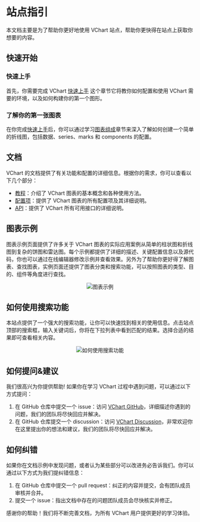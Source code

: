 # 站点指引

本文档主要是为了帮助你更好地使用 VChart 站点，帮助你更快得在站点上获取你想要的内容。

## 快速开始

### 快速上手

首先，你需要完成 VChart [快速上手](./Getting_Started) 这个章节它将教你如何配置和使用 VChart 需要的环境，以及如何构建你的第一个图形。

### 了解你的第一张图表

在你完成[快速上手](./Getting_Started)后，你可以通过学习[图表组成](../tutorial_docs/Chart_Concepts/Understanding_VChart)章节来深入了解如何创建一个简单的折线图，包括数据、series、marks 和 components 的配置。

## 文档

VChart 的文档提供了有关功能和配置的详细信息。根据你的需求，你可以查看以下几个部分：

- [教程](./VChart_Website_Guide)：介绍了 VChart 图表的基本概念和各种使用方法。
- [配置项](../../option)：提供了 VChart 图表的所有配置项及其详细说明。
- [API](../../api)：提供了 VChart 所有可用接口的详细说明。

## 图表示例

图表示例页面提供了许多关于 VChart 图表的实际应用案例从简单的柱状图和折线图到复杂的饼图和雷达图。每个示例都提供了详细的描述、关键配置信息以及源代码，你也可以通过在线编辑器修改示例并查看效果。另外为了帮助你更好得了解图表、查找图表，实例页面还提供了图表分类和搜索功能，可以按照图表的类型、目的、组件等角度进行查找。

<div style="text-align: center;">
  <img src="https://lf9-dp-fe-cms-tos.byteorg.com/obj/bit-cloud/39b8dd02abe79e47954774000.png" alt="图表示例">
</div>

## 如何使用搜索功能

本站点提供了一个强大的搜索功能，让你可以快速找到相关的使用信息。点击站点顶部的搜索框，输入关键词后，你将在下拉列表中看到匹配的结果。选择合适的结果即可查看相关内容。

<div style="text-align: center;">
  <img src="https://lf9-dp-fe-cms-tos.byteorg.com/obj/bit-cloud/55297520732ada18bb7183f01.png" alt="如何使用搜索功能">
</div>

## 如何提问&建议

我们很高兴为你提供帮助! 如果你在学习 VChart 过程中遇到问题，可以通过以下方式提问：

1.  在 GitHub 仓库中提交一个 issue：访问 [VChart GitHub](https://github.com/VisActor/VChart/issues/new/choose)，详细描述你遇到的问题，我们的团队将尽快回应并解决。
2.  在 GitHub 仓库提交一个 discussion：访问 [VChart Discussion](https://github.com/VisActor/VChart/discussions)，非常欢迎你在这里提出你的想法和建议，我们的团队将尽快回应并解决。

## 如何纠错

如果你在文档示例中发现问题，或者认为某些部分可以改进务必告诉我们。你可以通过以下方式为我们提纠错信息：

1.  在 GitHub 仓库中提交一个 pull request：纠正的内容并提交，会有团队成员审核并合并。
2.  提交一个 issue：指出文档中存在的问题团队成员会尽快核实并修正。

感谢你的帮助！我们将不断完善文档，为所有 VChart 用户提供更好的学习体验。
